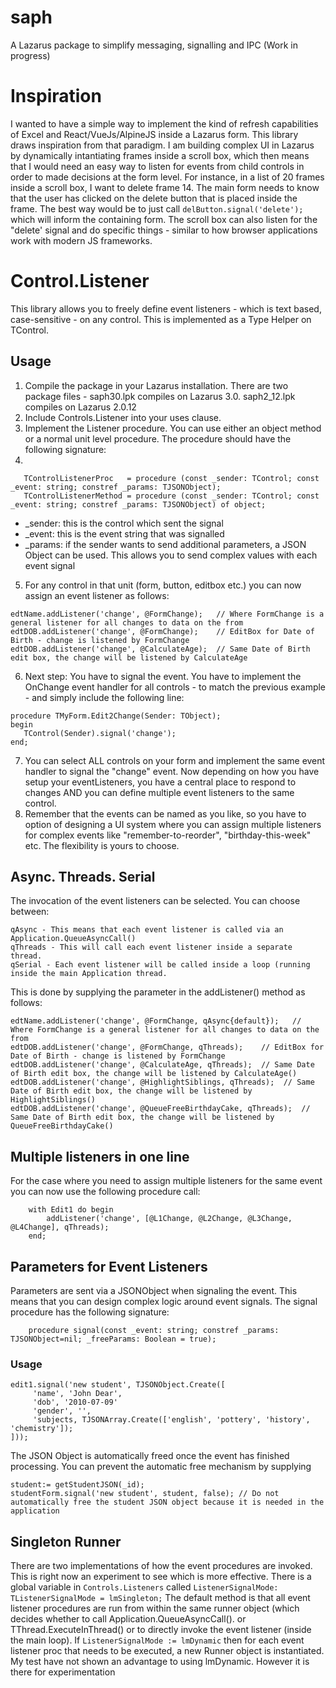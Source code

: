 # saph
 A Lazarus package to simplify messaging, signalling and IPC
(Work in progress)

# Inspiration
I wanted to have a simple way to implement the kind of refresh capabilities of Excel and React/VueJs/AlpineJS inside a Lazarus form. This library draws inspiration from that paradigm. I am building complex UI in Lazarus by dynamically intantiating frames inside a scroll box, which then means that I would need an easy way to listen for events from child controls in order to made decisions at the form level. For instance, in a list of 20 frames inside a scroll box, I want to delete frame 14. The main form needs to know that the user has clicked on the delete button that is placed inside the frame. The best way would be to just call `delButton.signal('delete'); ` which will inform the containing form. The scroll box can also listen for the "delete' signal and do specific things - similar to how browser applications work with modern JS frameworks.

# Control.Listener
This library allows you to freely define event listeners - which is text based, case-sensitive - on any control. This is implemented as a Type Helper on TControl.

## Usage 
1. Compile the package in your Lazarus installation. There are two package files - saph30.lpk compiles on Lazarus 3.0. saph2_12.lpk compiles on Lazarus 2.0.12
2. Include Controls.Listener into your uses clause.
3. Implement the Listener procedure. You can use either an object method or a normal unit level procedure. The procedure should have the following signature:
4.
```
   TControlListenerProc   = procedure (const _sender: TControl; const _event: string; constref _params: TJSONObject);
   TControlListenerMethod = procedure (const _sender: TControl; const _event: string; constref _params: TJSONObject) of object;
```
* _sender: this is the control which sent the signal
* _event: this is the event string that was signalled
* _params: if the sender wants to send additional parameters, a JSON Object can be used. This allows you to send complex values with each event signal
  
5. For any control in that unit (form, button, editbox etc.) you can now assign an event listener as follows:
```
edtName.addListener('change', @FormChange);   // Where FormChange is a general listener for all changes to data on the from
edtDOB.addListener('change', @FormChange);    // EditBox for Date of Birth - change is listened by FormChange
edtDOB.addListener('change', @CalculateAge);  // Same Date of Birth edit box, the change will be listened by CalculateAge
```
6. Next step: You have to signal the event. You have to implement the OnChange event handler for all controls - to match the previous example - and simply include the following line:
```
procedure TMyForm.Edit2Change(Sender: TObject);
begin
   TControl(Sender).signal('change');
end;  
```
7. You can select ALL controls on your form and implement the same event handler to signal the "change" event. Now depending on how you have setup your eventListeners, you have a central place to respond to changes AND you can define multiple event listeners to the same control. 
8. Remember that the events can be named as you like, so you have to option of designing a UI system where you can assign multiple listeners for complex events like "remember-to-reorder", "birthday-this-week" etc. The flexibility is yours to choose.

## Async. Threads. Serial
The invocation of the event listeners can be selected. You can choose between:
```
qAsync - This means that each event listener is called via an Application.QueueAsyncCall()
qThreads - This will call each event listener inside a separate thread.
qSerial - Each event listener will be called inside a loop (running inside the main Application thread.
```

This is done by supplying the parameter in the addListener() method as follows:
```
edtName.addListener('change', @FormChange, qAsync{default});   // Where FormChange is a general listener for all changes to data on the from
edtDOB.addListener('change', @FormChange, qThreads);    // EditBox for Date of Birth - change is listened by FormChange
edtDOB.addListener('change', @CalculateAge, qThreads);  // Same Date of Birth edit box, the change will be listened by CalculateAge()
edtDOB.addListener('change', @HighlightSiblings, qThreads);  // Same Date of Birth edit box, the change will be listened by HighlightSiblings()
edtDOB.addListener('change', @QueueFreeBirthdayCake, qThreads);  // Same Date of Birth edit box, the change will be listened by QueueFreeBirthdayCake()
```
## Multiple listeners in one line
For the case where you need to assign multiple listeners for the same event you can now use the following procedure call:
```
    with Edit1 do begin
        addListener('change', [@L1Change, @L2Change, @L3Change, @L4Change], qThreads);
	end;
```
## Parameters for Event Listeners
Parameters are sent via a JSONObject when signaling the event. This means that you can design complex logic around event signals.
The signal procedure has the following signature:
```
    procedure signal(const _event: string; constref _params: TJSONObject=nil; _freeParams: Boolean = true);
````
### Usage
```
edit1.signal('new student', TJSONObject.Create([
     'name', 'John Dear',
     'dob', '2010-07-09'
     'gender', '',
     'subjects, TJSONArray.Create(['english', 'pottery', 'history', 'chemistry']);
]));
```

The JSON Object is automatically freed once the event has finished processing. You can prevent the automatic free mechanism by supplying 
```
student:= getStudentJSON(_id);
studentForm.signal('new student', student, false); // Do not automatically free the student JSON object because it is needed in the application
```

## Singleton Runner
There are two implementations of how the event procedures are invoked. This is right now an experiment to see which is more effective.
There is a global variable in `Controls.Listeners` called `ListenerSignalMode: TListenerSignalMode = lmSingleton;` The default method is that all event listener procedures are run from within the same runner object (which decides whether to call Application.QueueAsyncCall(). or TThread.ExecuteInThread() or to directly invoke the event listener (inside the main loop). If `ListenerSignalMode := lmDynamic` then for each event listener proc that needs to be executed, a new Runner object is instantiated. My test have not shown an advantage to using lmDynamic. However it is there for experimentation


